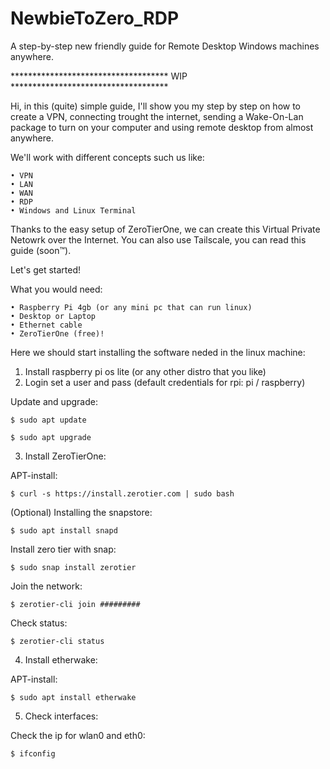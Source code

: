 # NewbieToZero_RDP
A step-by-step new friendly guide for Remote Desktop Windows machines anywhere.

************************************ WIP ************************************

Hi, in this (quite) simple guide, I'll show you my step by step on how to create a VPN, connecting trought the internet, sending a Wake-On-Lan package to turn on your computer and using remote desktop from almost anywhere.

We'll work with different concepts such us like:

	• VPN
	• LAN
	• WAN
	• RDP
	• Windows and Linux Terminal


Thanks to the easy setup of ZeroTierOne, we can create this Virtual Private Netowrk over the Internet. You can also use Tailscale, you can read this guide (soon™).

Let's get started!


What you would need:

	• Raspberry Pi 4gb (or any mini pc that can run linux) 
	• Desktop or Laptop 
	• Ethernet cable 
	• ZeroTierOne (free)!

Here we should start installing the software neded in the linux machine:

1. Install raspberry pi os lite (or any other distro that you like)
2. Login set a user and pass (default credentials for rpi: pi / raspberry)

Update and upgrade:
	
	$ sudo apt update
	
	$ sudo apt upgrade
	
3. Install ZeroTierOne:

APT-install:

 	$ curl -s https://install.zerotier.com | sudo bash


(Optional) Installing the snapstore:

	$ sudo apt install snapd
	
Install zero tier with snap:

	$ sudo snap install zerotier
	  
Join the network: 

	$ zerotier-cli join #########
	
Check status: 

	$ zerotier-cli status

4. Install etherwake:

APT-install:

	$ sudo apt install etherwake
	
5. Check interfaces:

Check the ip for wlan0 and eth0:

	$ ifconfig

